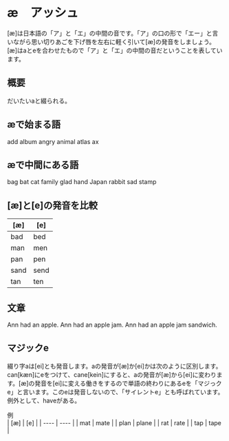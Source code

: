 # æ　アッシュ

[æ]は日本語の「ア」と「エ」の中間の音です。「ア」の口の形で「エー」と言いながら思い切りあごを下げ唇を左右に軽く引いて[æ]の発音をしましょう。[æ]はaとeを合わせたもので「ア」と「エ」の中間の音だということを表しています。  

## 概要
だいたいaと綴られる。

## æで始まる語
<word-example pronaunce="æd">
  add
</word-example>
<word-example pronaunce="ælbəm">
  album
</word-example>
<word-example pronaunce="æŋngri">
  angry
</word-example>
<word-example pronaunce="ænəməl">
  animal
</word-example>
<word-example pronaunce="ætləs">
  atlas
</word-example>
<word-example pronaunce="æx">
  ax
</word-example>

## æで中間にある語
<word-example pronaunce="bæg">
  bag
</word-example>
<word-example pronaunce="bæt">
  bat
</word-example>
<word-example pronaunce="kæt">
  cat
</word-example>
<word-example pronaunce="fæmili">
  family
</word-example>
<word-example pronaunce="glæd">
  glad
</word-example>
<word-example pronaunce="hænd">
  hand
</word-example>
<word-example pronaunce="dʒəpæn">
  Japan
</word-example>
<word-example pronaunce="ræbit">
  rabbit
</word-example>
<word-example pronaunce="sæd">
  sad
</word-example>
<word-example pronaunce="stæmp">
  stamp
</word-example>

## [æ]と[e]の発音を比較
|  [æ]  |  [e]  |
| ---- | ---- |
|  <word-example pronaunce="bæd">bad</word-example>  |  <word-example pronaunce="bed">bed</word-example>  |
|  <word-example pronaunce="mæn">man</word-example>  |  <word-example pronaunce="men">men</word-example>  |
|  <word-example pronaunce="pæn">pan</word-example>  |  <word-example pronaunce="pen">pen</word-example>  |
|  <word-example pronaunce="sænd">sand</word-example>  |  <word-example pronaunce="send">send</word-example>  |
|  <word-example pronaunce="tæn">tan</word-example>  |  <word-example pronaunce="ten">ten</word-example>  |

## 文章
<word-example pronaunce="">
  Ann had an apple.  
</word-example>
<word-example pronaunce="">
  Ann had an apple jam.  
</word-example>
<word-example pronaunce="">
  Ann had an apple jam sandwich.  
</word-example>

## マジックe
綴り字aは[ei]とも発音します。aの発音が[æ]か[ei]かは次のように区別します。  
can[kæn]にeをつけて、cane[kein]にすると、aの発音が[æ]から[ei]に変わります。[æ]の発音を[ei]に変える働きをするので単語の終わりにあるeを「マジっクe」と言います。このeは発音しないので、「サイレントe」とも呼ばれています。  
例外として、haveがある。  

例  
|  [æ]  |  [e]  |
| ---- | ---- |
|  <word-example pronaunce="mæt">mat</word-example>  |  <word-example pronaunce="meit">mate</word-example>  |
|  <word-example pronaunce="plæn">plan</word-example>  |  <word-example pronaunce="plein">plane</word-example>  |
|  <word-example pronaunce="ræt">rat</word-example>  |  <word-example pronaunce="rait">rate</word-example>  |
|  <word-example pronaunce="tæp">tap</word-example>  |  <word-example pronaunce="taip">tape</word-example>  |

